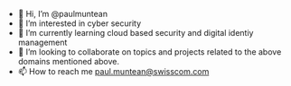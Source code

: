- 👋 Hi, I’m @paulmuntean
- 👀 I’m interested in cyber security
- 🌱 I’m currently learning cloud based security and digital identiy management
- 💞️ I’m looking to collaborate on topics and projects related to the above domains mentioned above.
- 📫 How to reach me paul.muntean@swisscom.com

<!---
paulmuntean/paulmuntean is a ✨ special ✨ repository because its `README.md` (this file) appears on your GitHub profile.
You can click the Preview link to take a look at your changes.
--->
